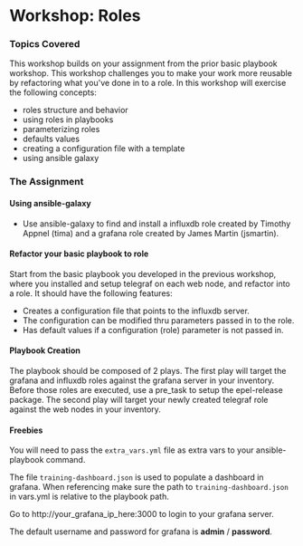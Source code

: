 # Workshop: Roles

### Topics Covered

This workshop builds on your assignment from the prior basic playbook workshop. This workshop challenges you to make your work more reusable by refactoring what you've done in to a role. In this workshop will exercise the following concepts:

* roles structure and behavior
* using roles in playbooks
* parameterizing roles
* defaults values
* creating a configuration file with a template
* using ansible galaxy

### The Assignment

#### Using ansible-galaxy

* Use ansible-galaxy to find and install a influxdb role created by Timothy Appnel (tima) and a grafana role created by James Martin (jsmartin).  

#### Refactor your basic playbook to role

Start from the basic playbook you developed in the previous workshop, where you installed and setup telegraf on each web node, and refactor into a role.  It should have the following features:

* Creates a configuration file that points to the influxdb server.
* The configuration can be modified thru parameters passed in to the role.
* Has default values if a configuration (role) parameter is not passed in.

#### Playbook Creation

The playbook should be composed of 2 plays.  The first play will target the grafana and influxdb roles against the grafana server in your inventory. Before those roles are executed, use a pre_task to setup the epel-release package. The second play will target your newly created telegraf role against the web nodes in your inventory.

#### Freebies

You will need to pass the `extra_vars.yml` file as extra vars to your ansible-playbook command.  

The file `training-dashboard.json` is used to populate a dashboard in grafana. When referencing make sure the path to `training-dashboard.json` in vars.yml is relative to the playbook path.

Go to http://your_grafana_ip_here:3000 to login to your grafana server.

The default username and password for grafana is  **admin** / **password**.
